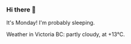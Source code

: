 ### Hi there :wave:

It's Monday! I'm probably sleeping.

Weather in Victoria BC: partly cloudy, at +13°C.

